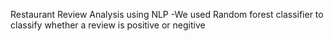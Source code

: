Restaurant Review Analysis using NLP
   -We used Random forest classifier to classify whether a review is positive or negitive